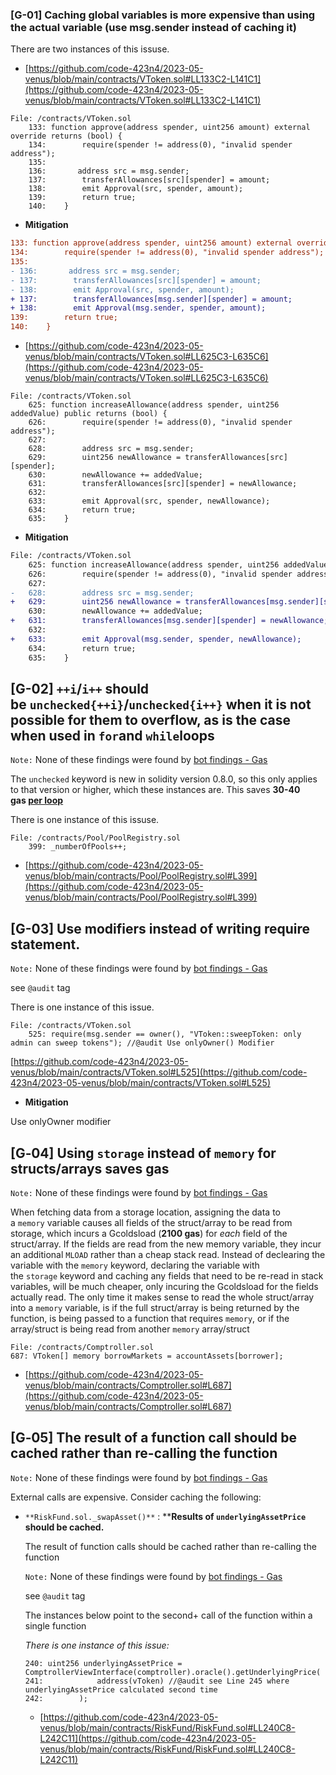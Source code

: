 ### ****[G-01] Caching global variables is more expensive than using the actual variable (use msg.sender instead of caching it)****

There are two instances of this issuse.

- [https://github.com/code-423n4/2023-05-venus/blob/main/contracts/VToken.sol#LL133C2-L141C1](https://github.com/code-423n4/2023-05-venus/blob/main/contracts/VToken.sol#LL133C2-L141C1)

```solidity
File: /contracts/VToken.sol
	133: function approve(address spender, uint256 amount) external override returns (bool) {
	134:        require(spender != address(0), "invalid spender address");
	135:
	136:       address src = msg.sender;
	137:        transferAllowances[src][spender] = amount;
	138:        emit Approval(src, spender, amount);
	139:        return true;
	140:    }
```

- **Mitigation**

```diff
133: function approve(address spender, uint256 amount) external override returns (bool) {
134:        require(spender != address(0), "invalid spender address");
135:
- 136:       address src = msg.sender;
- 137:        transferAllowances[src][spender] = amount;
- 138:        emit Approval(src, spender, amount);
+ 137:        transferAllowances[msg.sender][spender] = amount;
+ 138:        emit Approval(msg.sender, spender, amount);
139:        return true;
140:    }
```

- [https://github.com/code-423n4/2023-05-venus/blob/main/contracts/VToken.sol#LL625C3-L635C6](https://github.com/code-423n4/2023-05-venus/blob/main/contracts/VToken.sol#LL625C3-L635C6)

```solidity
File: /contracts/VToken.sol
	625: function increaseAllowance(address spender, uint256 addedValue) public returns (bool) {
	626:        require(spender != address(0), "invalid spender address");
	627:
	628:        address src = msg.sender;
	629:        uint256 newAllowance = transferAllowances[src][spender];
	630:        newAllowance += addedValue;
	631:        transferAllowances[src][spender] = newAllowance;
	632:
	633:        emit Approval(src, spender, newAllowance);
	634:        return true;
	635:    }
```

- **Mitigation**

```diff
File: /contracts/VToken.sol
	625: function increaseAllowance(address spender, uint256 addedValue) public returns (bool) {
	626:        require(spender != address(0), "invalid spender address");
	627:
-	628:        address src = msg.sender;
+	629:        uint256 newAllowance = transferAllowances[msg.sender][spender];
	630:        newAllowance += addedValue;
+	631:        transferAllowances[msg.sender][spender] = newAllowance;
	632:
+	633:        emit Approval(msg.sender, spender, newAllowance);
	634:        return true;
	635:    }
```

## [G-02] `++i`/`i++` should be `unchecked{++i}`/`unchecked{i++}` when it is not possible for them to overflow, as is the case when used in `for`and `while`loops

`Note:` None of these findings were found by [bot findings - Gas](https://gist.github.com/CloudEllie/213965a3448230f5b615e7046f9dd26d)

The `unchecked` keyword is new in solidity version 0.8.0, so this only applies to that version or higher, which these instances are. This saves **30-40 gas [per loop](https://gist.github.com/hrkrshnn/ee8fabd532058307229d65dcd5836ddc#the-increment-in-for-loop-post-condition-can-be-made-unchecked)**

There is one instance of this issuse.

```solidity
File: /contracts/Pool/PoolRegistry.sol
	399: _numberOfPools++;
```

- [https://github.com/code-423n4/2023-05-venus/blob/main/contracts/Pool/PoolRegistry.sol#L399](https://github.com/code-423n4/2023-05-venus/blob/main/contracts/Pool/PoolRegistry.sol#L399)

## [G-03] Use modifiers instead of writing require statement.

`Note:` None of these findings were found by [bot findings - Gas](https://gist.github.com/CloudEllie/213965a3448230f5b615e7046f9dd26d)

see `@audit` tag

There is one instance of this issue.

```solidity
File: /contracts/VToken.sol
	525: require(msg.sender == owner(), "VToken::sweepToken: only admin can sweep tokens"); //@audit Use onlyOwner() Modifier
```

[https://github.com/code-423n4/2023-05-venus/blob/main/contracts/VToken.sol#L525](https://github.com/code-423n4/2023-05-venus/blob/main/contracts/VToken.sol#L525)

- **Mitigation**

Use onlyOwner modifier

## [G‑04] Using `storage` instead of `memory` for structs/arrays saves gas

`Note:` None of these findings were found by [bot findings - Gas](https://gist.github.com/CloudEllie/213965a3448230f5b615e7046f9dd26d)

When fetching data from a storage location, assigning the data to a `memory` variable causes all fields of the struct/array to be read from storage, which incurs a Gcoldsload (**2100 gas**) for *each* field of the struct/array. If the fields are read from the new memory variable, they incur an additional `MLOAD` rather than a cheap stack read. Instead of declearing the variable with the `memory` keyword, declaring the variable with the `storage` keyword and caching any fields that need to be re-read in stack variables, will be much cheaper, only incuring the Gcoldsload for the fields actually read. The only time it makes sense to read the whole struct/array into a `memory` variable, is if the full struct/array is being returned by the function, is being passed to a function that requires `memory`, or if the array/struct is being read from another `memory` array/struct

```solidity
File: /contracts/Comptroller.sol
687: VToken[] memory borrowMarkets = accountAssets[borrower];
```

- [https://github.com/code-423n4/2023-05-venus/blob/main/contracts/Comptroller.sol#L687](https://github.com/code-423n4/2023-05-venus/blob/main/contracts/Comptroller.sol#L687)

## [G‑05] **The result of a function call should be cached rather than re-calling the function**

`Note:` None of these findings were found by [bot findings - Gas](https://gist.github.com/CloudEllie/213965a3448230f5b615e7046f9dd26d)

External calls are expensive. Consider caching the following: 

- `**RiskFund.sol._swapAsset()**` : ****Results of `underlyingAssetPrice` should be cached.**
    
    The result of function calls should be cached rather than re-calling the function
    
    `Note:` None of these findings were found by [bot findings - Gas](https://gist.github.com/CloudEllie/213965a3448230f5b615e7046f9dd26d)
    
    see `@audit` tag
    
    The instances below point to the second+ call of the function within a single function
    
    *There is one instance of this issue:*
    
    ```solidity
    240: uint256 underlyingAssetPrice = ComptrollerViewInterface(comptroller).oracle().getUnderlyingPrice(
    241:            address(vToken) //@audit see Line 245 where underlyingAssetPrice calculated second time
    242:        );
    ```
    
    - [https://github.com/code-423n4/2023-05-venus/blob/main/contracts/RiskFund/RiskFund.sol#LL240C8-L242C11](https://github.com/code-423n4/2023-05-venus/blob/main/contracts/RiskFund/RiskFund.sol#LL240C8-L242C11)